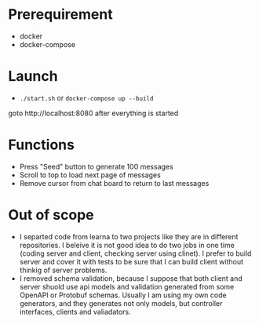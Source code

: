 # Prerequirement
- docker
- docker-compose

# Launch

- ````./start.sh```` or ````docker-compose up --build````

goto http://localhost:8080 after everything is started

# Functions

- Press "Seed" button to generate 100 messages
- Scroll to top to load next page of messages
- Remove cursor from chat board to return to last messages

# Out of scope

- I separted code from learna to two projects like they are in different repositories. I beleive it is not good idea to do two jobs in one time (coding server and client, checking server using clinet). I prefer to build server and cover it with tests to be sure that I can build client without thinkig of server problems.
- I removed schema validation, because I suppose that both client and server shuold use api models and validation generated from some OpenAPI or Protobuf schemas. Usually I am using my own code generators, and they generates not only models, but controller interfaces, clients and valiadators.

